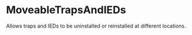 # MoveableTrapsAndIEDs

Allows traps and IEDs to be uninstalled or reinstalled at different locations.
